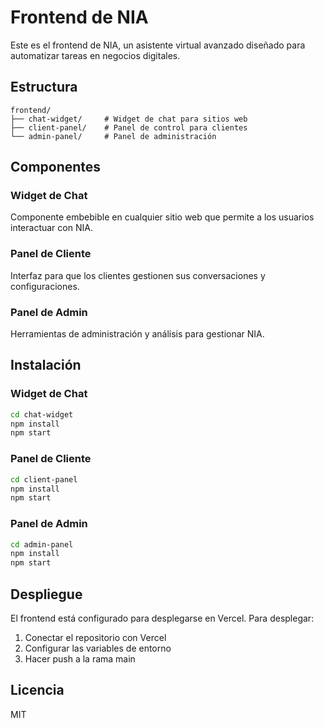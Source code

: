 # Frontend de NIA

Este es el frontend de NIA, un asistente virtual avanzado diseñado para automatizar tareas en negocios digitales.

## Estructura

```
frontend/
├── chat-widget/     # Widget de chat para sitios web
├── client-panel/    # Panel de control para clientes
└── admin-panel/     # Panel de administración
```

## Componentes

### Widget de Chat
Componente embebible en cualquier sitio web que permite a los usuarios interactuar con NIA.

### Panel de Cliente
Interfaz para que los clientes gestionen sus conversaciones y configuraciones.

### Panel de Admin
Herramientas de administración y análisis para gestionar NIA.

## Instalación

### Widget de Chat
```bash
cd chat-widget
npm install
npm start
```

### Panel de Cliente
```bash
cd client-panel
npm install
npm start
```

### Panel de Admin
```bash
cd admin-panel
npm install
npm start
```

## Despliegue

El frontend está configurado para desplegarse en Vercel. Para desplegar:

1. Conectar el repositorio con Vercel
2. Configurar las variables de entorno
3. Hacer push a la rama main

## Licencia

MIT 